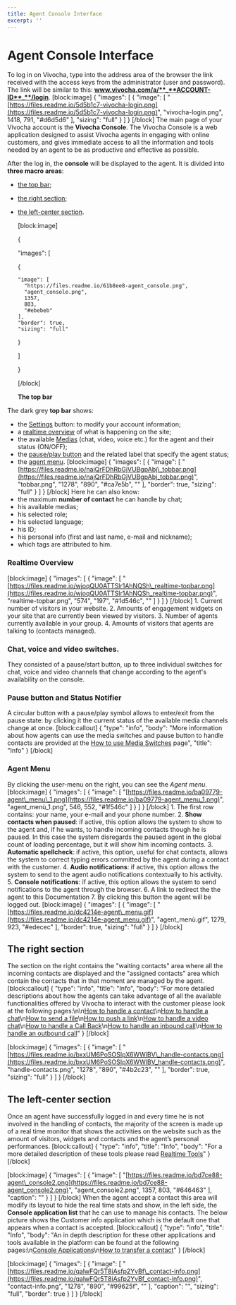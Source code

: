 ```yaml
---
title: Agent Console Interface
excerpt: ''
---
```


# Agent Console Interface

To log in on Vivocha, type into the address area of the browser the link received with the access keys from the administrator \(user and password\). The link will be similar to this: **www.vivocha.com/a/**_**ACCOUNT-ID**_**/login**. \[block:image\] { "images": \[ { "image": \[ "[https://files.readme.io/5d5b1c7-vivocha-login.png](https://files.readme.io/5d5b1c7-vivocha-login.png)", "vivocha-login.png", 1418, 791, "\#d6d5d6" \], "sizing": "full" } \] } \[/block\] The main page of your Vivocha account is the **Vivocha Console**. The Vivocha Console is a web application designed to assist Vivocha agents in engaging with online customers, and gives immediate access to all the information and tools needed by an agent to be as productive and effective as possible.

After the log in, the **console** will be displayed to the agent. It is divided into **three macro areas**:

* [the top bar](agent-console-interface.md#section-the-top-bar);
* [the right section](agent-console-interface.md#section-the-right-section);
* [the left-center section](agent-console-interface.md#section-the-left-center-section).

  \[block:image\]

  {

  "images": \[

    {

  ```text
  "image": [
    "https://files.readme.io/61b8ee8-agent_console.png",
    "agent_console.png",
    1357,
    803,
    "#ebebeb"
  ],
  "border": true,
  "sizing": "full"
  ```

    }

  \]

  }

  \[/block\]

  **The top bar**

The dark grey **top bar** shows:

* the [Settings](doc:agent-settings) button: to modify your account information;
* a [realtime overview](agent-console-interface.md#section-realtime-overview) of what is happening on the site;
* the available [Medias](agent-console-interface.md#section-media-switches) \(chat, video, voice etc.\) for the agent and their status \(ON/OFF\);
* the [pause/play button](agent-console-interface.md#section-status-notifier) and the related label that specify the agent status;
* the [agent menu](agent-console-interface.md#section-agent-menu). \[block:image\] { "images": \[ { "image": \[ "[https://files.readme.io/najQrFDhRbGjVUBgpAbj\_tobbar.png](https://files.readme.io/najQrFDhRbGjVUBgpAbj_tobbar.png)", "tobbar.png", "1278", "890", "\#ca7e5b", "" \], "border": true, "sizing": "full" } \] } \[/block\] Here he can also know:
* the maximum **number of contact** he can handle by chat;
* his available medias;
* his selected role;
* his selected language;
* his ID;
* his personal info \(first and last name, e-mail and nickname\);
* which tags are attributed to him.

### Realtime Overview

\[block:image\] { "images": \[ { "image": \[ "[https://files.readme.io/wjoqQU0ATTSlr1AhNQSh\_realtime-topbar.png](https://files.readme.io/wjoqQU0ATTSlr1AhNQSh_realtime-topbar.png)", "realtime-topbar.png", "574", "197", "\#1d546c", "" \] } \] } \[/block\] 1. Current number of visitors in your website. 2. Amounts of engagement widgets on your site that are currently been viewed by visitors. 3. Number of agents currently available in your group. 4. Amounts of visitors that agents are talking to \(contacts managed\).

### Chat, voice and video switches.

They consisted of a pause/start button, up to three individual switches for chat, voice and video channels that change according to the agent's availability on the console.

### Pause button and Status Notifier

A circular button with a pause/play symbol allows to enter/exit from the pause state: by clicking it the current status of the available media channels change at once. \[block:callout\] { "type": "info", "body": "More information about how agents can use the media switches and pause button to handle contacts are provided at the [How to use Media Switches](doc:media-switches-all) page", "title": "Info" } \[/block\]

### Agent Menu

By clicking the user-menu on the right, you can see the _Agent menu_. \[block:image\] { "images": \[ { "image": \[ "[https://files.readme.io/ba09779-agent\_menu\_1.png](https://files.readme.io/ba09779-agent_menu_1.png)", "agent\_menù\_1.png", 546, 552, "\#1f546c" \] } \] } \[/block\] 1. The first row contains: your name, your e-mail and your phone number. 2. **Show contacts when paused**: if active, this option allows the system to show to the agent and, if he wants, to handle incoming contacts though he is paused. In this case the system disregards the paused agent in the global count of loading percentage, but it will show him incoming contacts. 3. **Automatic spellcheck**: if active, this option, useful for chat contacts, allows the system to correct typing errors committed by the agent during a contact with the customer. 4. **Audio notifications**: if active, this option allows the system to send to the agent audio notifications contextually to his activity. 5. **Console notifications**: if active, this option allows the system to send notifications to the agent through the browser. 6. A link to redirect the the agent to this Documentation 7. By clicking this button the agent will be logged out. \[block:image\] { "images": \[ { "image": \[ "[https://files.readme.io/dc4214e-agent\_menu.gif](https://files.readme.io/dc4214e-agent_menu.gif)", "agent\_menù.gif", 1279, 923, "\#edecec" \], "border": true, "sizing": "full" } \] } \[/block\]

## The right section

The section on the right contains the "waiting contacts" area where all the incoming contacts are displayed and the "assigned contacts" area which contain the contacts that in that moment are managed by the agent. \[block:callout\] { "type": "info", "title": "Info", "body": "For more detailed descriptions about how the agents can take advantage of all the available functionalities offered by Vivocha to interact with the customer please look at the following pages:\n\n[How to handle a contact](doc:how-to-handle-a-contact)\n[How to handle a chat](doc:how-to-handle-a-chat)\n[How to send a file](doc:how-to-send-a-file)\n[How to push a link](doc:how-to-push-a-link)\n[How to handle a video chat](doc:how-to-handle-a-video-chat)\n[How to handle a Call Back](doc:how-to-handle-a-call-back-now)\n[How to handle an inbound call](doc:inbound-call)\n[How to handle an outbound call](doc:outbound-call)" } \[/block\]

\[block:image\] { "images": \[ { "image": \[ "[https://files.readme.io/bxxUM6PoSOSIpX6WWlBV\_handle-contacts.png](https://files.readme.io/bxxUM6PoSOSIpX6WWlBV_handle-contacts.png)", "handle-contacts.png", "1278", "890", "\#4b2c23", "" \], "border": true, "sizing": "full" } \] } \[/block\]

## The left-center section

Once an agent have successfully logged in and every time he is not involved in the handling of contacts, the majority of the screen is made up of a real time monitor that shows the activities on the website such as the amount of visitors, widgets and contacts and the agent’s personal performances. \[block:callout\] { "type": "info", "title": "Info", "body": "For a more detailed description of these tools please read [Realtime Tools](doc:realtime-tools)" } \[/block\]

\[block:image\] { "images": \[ { "image": \[ "[https://files.readme.io/bd7ce88-agent\_console2.png](https://files.readme.io/bd7ce88-agent_console2.png)", "agent\_console2.png", 1357, 803, "\#646463" \], "caption": "" } \] } \[/block\] When the agent accept a contact this area will modify its layout to hide the real time stats and show, in the left side, the **Console application list** that he can use to manage his contacts. The below picture shows the Customer info application which is the default one that appears when a contact is accepted. \[block:callout\] { "type": "info", "title": "Info", "body": "An in depth description for these other applications and tools available in the platform can be found at the following pages:\n[Console Applications](doc:console-applications)\n[How to transfer a contact](doc:how-to-transfer-a-contact)" } \[/block\]

\[block:image\] { "images": \[ { "image": \[ "[https://files.readme.io/qalwFQr5T8iAsfp2YvBf\_contact-info.png](https://files.readme.io/qalwFQr5T8iAsfp2YvBf_contact-info.png)", "contact-info.png", "1278", "890", "\#99625f", "" \], "caption": "", "sizing": "full", "border": true } \] } \[/block\]

